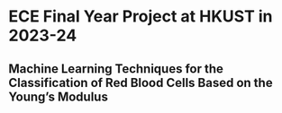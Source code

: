 # ECE Final Year Project at HKUST in 2023-24
## Machine Learning Techniques for the Classification of Red Blood Cells Based on the Young’s Modulus
